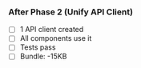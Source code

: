 ### After Phase 2 (Unify API Client)

- [ ] 1 API client created
- [ ] All components use it
- [ ] Tests pass
- [ ] Bundle: -15KB
